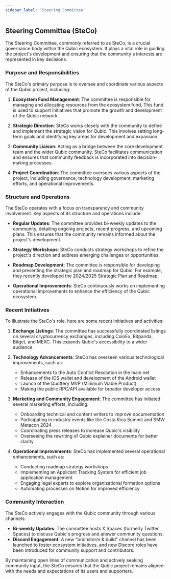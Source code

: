 ```yaml
---
sidebar_label: 'Steering Committee'
---
```


## Steering Committee (SteCo)

The Steering Committee, commonly referred to as SteCo, is a crucial governance body within the Qubic ecosystem. It plays a vital role in guiding the project's development and ensuring that the community's interests are represented in key decisions.

### Purpose and Responsibilities

The SteCo's primary purpose is to oversee and coordinate various aspects of the Qubic project, including:

1. **Ecosystem Fund Management**: The committee is responsible for managing and allocating resources from the ecosystem fund. This fund is used to support initiatives that promote the growth and development of the Qubic network.

2. **Strategic Direction**: SteCo works closely with the community to define and implement the strategic vision for Qubic. This involves setting long-term goals and identifying key areas for development and expansion.

3. **Community Liaison**: Acting as a bridge between the core development team and the wider Qubic community, SteCo facilitates communication and ensures that community feedback is incorporated into decision-making processes.

4. **Project Coordination**: The committee oversees various aspects of the project, including governance, technology development, marketing efforts, and operational improvements.

### Structure and Operations

The SteCo operates with a focus on transparency and community involvement. Key aspects of its structure and operations include:

- **Regular Updates**: The committee provides bi-weekly updates to the community, detailing ongoing projects, recent progress, and upcoming plans. This ensures that the community remains informed about the project's development.

- **Strategy Workshops**: SteCo conducts strategy workshops to refine the project's direction and address emerging challenges or opportunities.

- **Roadmap Development**: The committee is responsible for developing and presenting the strategic plan and roadmap for Qubic. For example, they recently developed the 2024/2025 Strategic Plan and Roadmap.

- **Operational Improvements**: SteCo continuously works on implementing operational improvements to enhance the efficiency of the Qubic ecosystem.

### Recent Initiatives

To illustrate the SteCo's role, here are some recent initiatives and activities:

1. **Exchange Listings**: The committee has successfully coordinated listings on several cryptocurrency exchanges, including CoinEx, Bitpanda, Bitget, and MEXC. This expands Qubic's accessibility to a wider audience.

2. **Technology Advancements**: SteCo has overseen various technological improvements, such as:
   - Enhancements to the Auto Conflict Resolution in the main net
   - Release of the iOS wallet and development of the Android wallet
   - Launch of the Quottery MVP (Minimum Viable Product)
   - Making the public RPC/API available for broader developer access

3. **Marketing and Community Engagement**: The committee has initiated several marketing efforts, including:
   - Onboarding technical and content writers to improve documentation
   - Participating in industry events like the Costa Rica Summit and SMW Metacon 2024
   - Coordinating press releases to increase Qubic's visibility
   - Overseeing the rewriting of Qubic explainer documents for better clarity

4. **Operational Improvements**: SteCo has implemented several operational enhancements, such as:
   - Conducting roadmap strategy workshops
   - Implementing an Applicant Tracking System for efficient job application management
   - Engaging legal experts to explore organizational formation options
   - Automating processes on Notion for improved efficiency

### Community Interaction

The SteCo actively engages with the Qubic community through various channels:

- **Bi-weekly Updates**: The committee hosts X Spaces (formerly Twitter Spaces) to discuss Qubic's progress and answer community questions.
- **Discord Engagement**: A new "brainstorm & build" channel has been launched to foster ecosystem initiatives, and new Discord roles have been introduced for community support and contributors.

By maintaining open lines of communication and actively seeking community input, the SteCo ensures that the Qubic project remains aligned with the needs and expectations of its users and supporters.